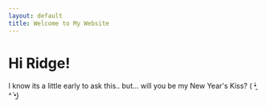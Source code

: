 ```yaml
---
layout: default
title: Welcome to My Website
---
```


# Hi Ridge!

I know its a little early to ask this.. but... will you be my New Year's Kiss? ( •̯́ ^ •̯̀)
